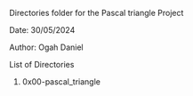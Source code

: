 Directories folder for the Pascal triangle Project 

Date: 30/05/2024

Author: Ogah Daniel

List of Directories

1. 0x00-pascal_triangle
